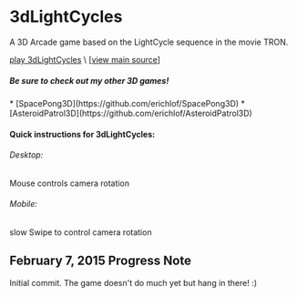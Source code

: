 3dLightCycles
==============

A 3D Arcade game based on the LightCycle sequence in the movie TRON. <br>

[play 3dLightCycles](http://erichlof.github.io/3dLightCycles/3dLightCycles.html)
\ [[view main source](https://github.com/erichlof/3dLightCycles/blob/gh-pages/3dLightCycles.html)\]

<h5>Be sure to check out my other 3D games!</h5>
* [SpacePong3D](https://github.com/erichlof/SpacePong3D)
* [AsteroidPatrol3D](https://github.com/erichlof/AsteroidPatrol3D)


<h4>Quick instructions for 3dLightCycles:</h4>
<h6>Desktop:</h6> 
Mouse controls camera rotation <br>


<h6>Mobile:</h6> 
slow Swipe to control camera rotation <br>



February 7, 2015 Progress Note
--------------------------------

Initial commit.  The game doesn't do much yet but hang in there! :)
